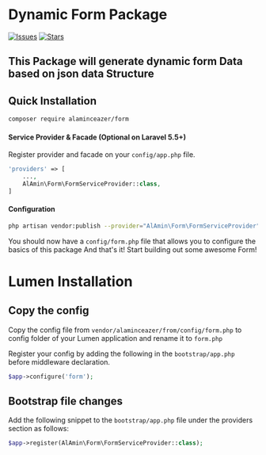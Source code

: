 # Dynamic Form Package

[![Issues](https://img.shields.io/github/issues/Al-Amin-Ceazer/dynamic-form--builder.svg?style=flat-square)](https://github.com/Al-Amin-Ceazer/dynamic-form--builder/issues)
[![Stars](https://img.shields.io/github/stars/Al-Amin-Ceazer/dynamic-form--builder.svg?style=flat-square)](https://github.com/Al-Amin-Ceazer/dynamic-form--builder/stargazers)

## This Package will generate dynamic form Data based on json data Structure

## Quick Installation

```bash
composer require alaminceazer/form
```

#### Service Provider & Facade (Optional on Laravel 5.5+)

Register provider and facade on your `config/app.php` file.
```php
'providers' => [
    ...,
    AlAmin\Form\FormServiceProvider::class,
]
```

#### Configuration

```bash
php artisan vendor:publish --provider="AlAmin\Form\FormServiceProvider"
```

You should now have a `config/form.php` file that allows you to configure the basics of this package
And that's it! Start building out some awesome Form!

# Lumen Installation
## Copy the config

Copy the config file from `vendor/alaminceazer/from/config/form.php` to config folder of your Lumen application and rename it to `form.php`

Register your config by adding the following in the `bootstrap/app.php` before middleware declaration.

```php
$app->configure('form');
```
## Bootstrap file changes

Add the following snippet to the `bootstrap/app.php` file under the providers section as follows:

```php
$app->register(AlAmin\Form\FormServiceProvider::class);
```
